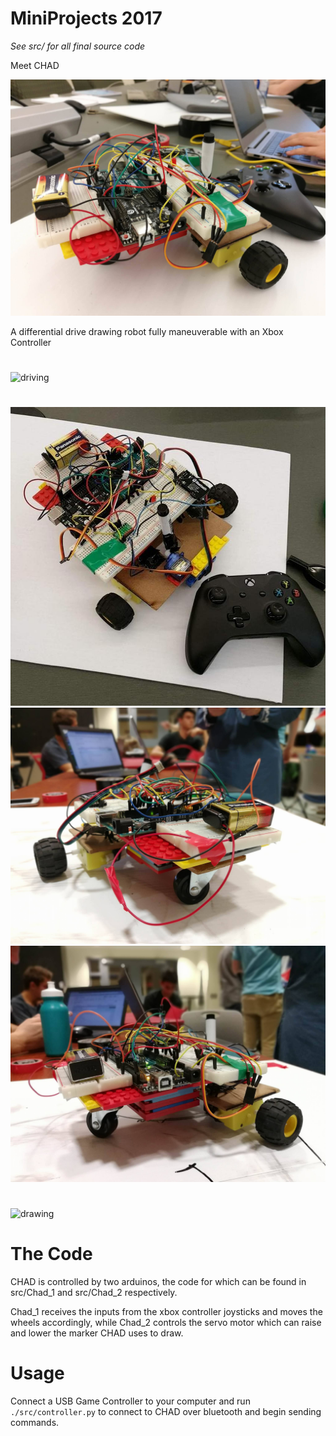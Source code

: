 # MiniProjects 2017
*See src/ for all final source code*

Meet CHAD

![CHAD](screenshots/side_with_controller.jpg)

A differential drive drawing robot fully maneuverable with an Xbox Controller

#
![driving](screenshots/driving.gif)
#
![robot_and_controller](screenshots/robot_and_controller.jpg)
![rear](screenshots/rear.jpg)
![side](screenshots/side.jpg)
#
![drawing](screenshots/drawing.gif)


# The Code
CHAD is controlled by two arduinos, the code for which can be found in src/Chad_1 and src/Chad_2 respectively.

Chad_1 receives the inputs from the xbox controller joysticks and moves the wheels accordingly, while Chad_2 controls the servo motor which can raise and lower the marker CHAD uses to draw.

# Usage
Connect a USB Game Controller to your computer and run `./src/controller.py` to connect to CHAD over bluetooth and begin sending commands.
